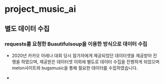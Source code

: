
# project_music_ai


## 별도 데이터 수집 

### requests를 요청한 Buautifulsoup을 이용한 방식으로 데이터 수집
+ 2020년 카카오 아레나 대회 당시 참가자에게 제공되었던 데이터셋을 제공받아 진행을 하였으며, 제공받은 데이터셋 이외에
 별도로 데이터 수집을 진행하게 되었으며 melon사이트와 bugsmusic을 통해 필요한 데이터를 수집하였습니다.

+

